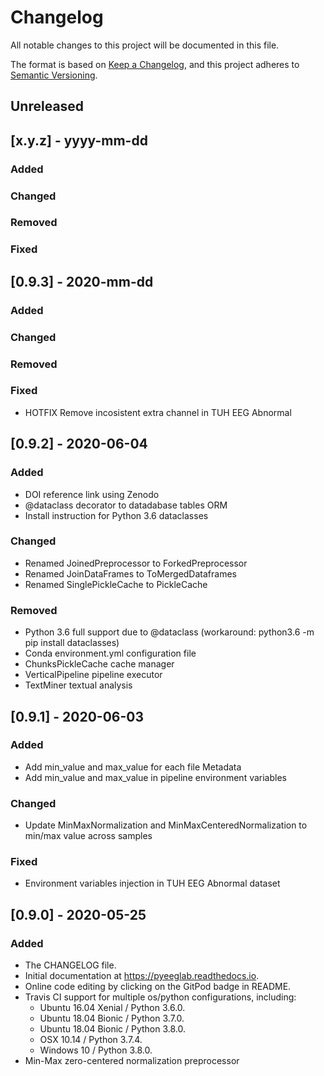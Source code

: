 # Changelog
All notable changes to this project will be documented in this file.

The format is based on [Keep a Changelog](https://keepachangelog.com/en/1.0.0/),
and this project adheres to [Semantic Versioning](https://semver.org/spec/v2.0.0.html).

## Unreleased

## [x.y.z] - yyyy-mm-dd
### Added
### Changed
### Removed
### Fixed


## [0.9.3] - 2020-mm-dd
### Added
### Changed
### Removed
### Fixed
* HOTFIX Remove incosistent extra channel in TUH EEG Abnormal


## [0.9.2] - 2020-06-04
### Added
* DOI reference link using Zenodo
* @dataclass decorator to datadabase tables ORM
* Install instruction for Python 3.6 dataclasses

### Changed
* Renamed JoinedPreprocessor to ForkedPreprocessor
* Renamed JoinDataFrames to ToMergedDataframes
* Renamed SinglePickleCache to PickleCache

### Removed
* Python 3.6 full support due to @dataclass
    (workaround: python3.6 -m pip install dataclasses)
* Conda environment.yml configuration file
* ChunksPickleCache cache manager
* VerticalPipeline pipeline executor
* TextMiner textual analysis


## [0.9.1] - 2020-06-03
### Added
* Add min_value and max_value for each file Metadata
* Add min_value and max_value in pipeline environment variables

### Changed
* Update MinMaxNormalization and MinMaxCenteredNormalization to min/max value across samples

### Fixed
* Environment variables injection in TUH EEG Abnormal dataset


## [0.9.0] - 2020-05-25
### Added
* The CHANGELOG file.
* Initial documentation at https://pyeeglab.readthedocs.io.
* Online code editing by clicking on the GitPod badge in README.
* Travis CI support for multiple os/python configurations, including:
    * Ubuntu 16.04 Xenial / Python 3.6.0.
    * Ubuntu 18.04 Bionic / Python 3.7.0.
    * Ubuntu 18.04 Bionic / Python 3.8.0.
    * OSX 10.14 / Python 3.7.4.
    * Windows 10 / Python 3.8.0.
* Min-Max zero-centered normalization preprocessor
